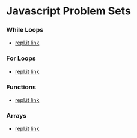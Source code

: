 # Javascript Problem Sets

### While Loops

- [repl.it link](https://repl.it/IpHF/3)


### For Loops

- [repl.it link](https://repl.it/IpLQ/1)


### Functions

- [repl.it link](https://repl.it/IpPB/2)


### Arrays

- [repl.it link](https://repl.it/IsWS/6)
